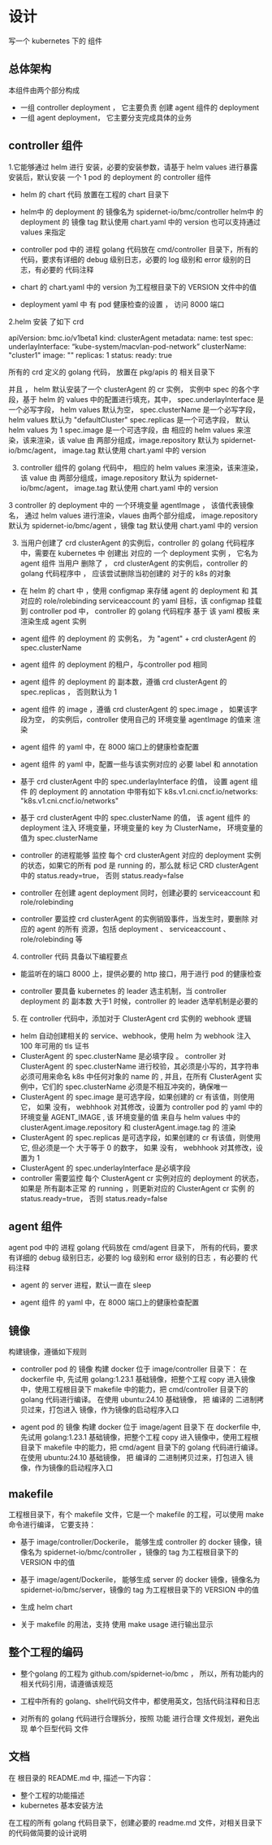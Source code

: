 # 设计

写一个 kubernetes 下的 组件

##  总体架构

本组件由两个部分构成

- 一组 controller deployment ， 它主要负责 创建 agent 组件的 deployment
- 一组 agent deployment， 它主要分支完成具体的业务

## controller 组件

1.它能够通过 helm 进行 安装，必要的安装参数，请基于 helm values 进行暴露
安装后，默认安装 一个 1 pod 的 deployment 的 controller 组件

- helm 的 chart 代码 放置在工程的 chart 目录下

- helm中 的 deployment 的 镜像名为 spidernet-io/bmc/controller
  helm中 的 deployment 的 镜像 tag 默认使用 chart.yaml 中的 version 也可以支持通过 values 来指定 

- controller pod 中的 进程 golang 代码放在 cmd/controller 目录下，所有的代码，要求有详细的 debug 级别日志，必要的 log 级别和 error 级别的日志，有必要的 代码注释

- chart 的  chart.yaml 中的 version 为工程根目录下的 VERSION 文件中的值

- deployment yaml 中 有 pod 健康检查的设置 ， 访问 8000 端口

2.helm  安装 了如下 crd

apiVersion: bmc.io/v1beta1
kind: clusterAgent
metadata:
  name: test
spec:
  underlayInterface: “kube-system/macvlan-pod-network”
  clusterName: "cluster1"
  image: ""
  replicas: 1
status:
  ready: true

所有的 crd 定义的 golang 代码， 放置在 pkg/apis 的 相关目录下

并且 ， helm 默认安装了一个 clusterAgent 的 cr 实例， 实例中 spec 的各个字段，基于 helm 的 values 中的配置进行填充，其中，
    spec.underlayInterface 是一个必写字段， helm values 默认为空， 
    spec.clusterName 是一个必写字段， helm values  默认为 "defaultCluster"
    spec.replicas 是一个可选字段， 默认 helm values 为 1
    spec.image 是一个可选字段，由 相应的 helm values 来渲染，该来渲染，该 value 由 两部分组成，image.repository 默认为 spidernet-io/bmc/agent， image.tag 默认使用 chart.yaml 中的 version

    
3. controller 组件的 golang 代码中， 
     相应的 helm values 来渲染，该来渲染，该 value 由 两部分组成，image.repository 默认为 spidernet-io/bmc/agent， image.tag 默认使用 chart.yaml 中的 version

3  controller 的 deployment 中的 一个环境变量 agentImage ， 该值代表镜像名，  通过 helm values 进行渲染，vlaues 由两个部分组成， image.repository 默认为 spidernet-io/bmc/agent ，镜像 tag 默认使用 chart.yaml 中的 version  

3. 当用户创建了 crd clusterAgent 的实例后，controller 的 golang 代码程序中，需要在 kubernetes 中 创建出 对应的 一个 deployment 实例 ， 它名为 agent 组件
当用户 删除了 ， crd clusterAgent 的实例后，controller 的 golang 代码程序中 ， 应该尝试删除当初创建的 对于的 k8s 的对象

- 在 helm 的 chart 中 ，使用 configmap 来存储  agent 的 deployment 和 其对应的 role/rolebinding serviceaccount 的 yaml 目标，该 configmap 挂载到 controller pod 中， controller 的 golang 代码程序 基于 
该 yaml 模板 来渲染生成 agent 实例

- agent 组件 的  deployment 的 实例名， 为  "agent" + crd clusterAgent 的 spec.clusterName

- agent 组件 的  deployment 的租户，与controller pod 相同  

- agent 组件 的  deployment 的 副本数，遵循 crd clusterAgent 的 spec.replicas ， 否则默认为 1   

- agent 组件 的  image ，遵循 crd clusterAgent 的 spec.image ， 如果该字段为空， 的实例后，controller 使用自己的 环境变量 agentImage 的值来 渲染

- agent 组件 的  yaml 中，在 8000 端口上的健康检查配置

- agent 组件 的  yaml 中，配置一些与该实例对应的 必要 label 和 annotation 

- 基于 crd clusterAgent 中的 spec.underlayInterface 的值， 设置  agent 组件 的 deployment 的 annotation 中带有如下
k8s.v1.cni.cncf.io/networks: "k8s.v1.cni.cncf.io/networks"

- 基于 crd clusterAgent 中的 spec.clusterName 的值， 该 agent 组件 的 deployment 注入 环境变量，环境变量的 key  为 ClusterName， 环境变量的值为 spec.clusterName

- controller 的进程能够 监控 每个  crd clusterAgent 对应的 deployment 实例的状态，如果它的所有 pod 是 running 的，那么就 标记 CRD clusterAgent 中的 status.ready=true， 否则 status.ready=false

- controller 在创建  agent deployment 同时，创建必要的 serviceaccount  和 role/rolebinding

- controller 要监控 crd clusterAgent 的实例销毁事件，当发生时，要删除 对应的 agent 的所有 资源，包括 deployment 、 serviceaccount 、 role/rolebinding 等 

4. controller 代码 具备以下编程要点

- 能监听在的端口 8000 上，提供必要的 http 接口，用于进行 pod 的健康检查

- controller 要具备 kubernetes 的 leader 选主机制，当 controller deployment 的 副本数 大于1 时候，controller 的 leader 选举机制是必要的

5.  在 controller 代码中，添加对于 ClusterAgent crd 实例的 webhook 逻辑
- helm 自动创建相关的 service、webhook，使用 helm 为 webhook 注入 100 年可用的 tls 证书
- ClusterAgent 的 spec.clusterName 是必填字段 。 controller 对 ClusterAgent 的 spec.clusterName 进行校验，其必须是小写的，其字符串必须可用来命名 k8s 中任何对象的 name 的  , 并且，在所有 ClusterAgent 实例中，它们的 spec.clusterName 必须是不相互冲突的，确保唯一
- ClusterAgent 的 spec.image 是可选字段，如果创建的 cr 有该值，则使用它， 如果 没有， webhhook 对其修改，设置为 controller pod 的 yaml 中的 环境变量 AGENT_IMAGE , 该 环境变量的值 来自与 helm values 中的 clusterAgent.image.repository 和 clusterAgent.image.tag 的 渲染 
- ClusterAgent 的 spec.replicas 是可选字段，如果创建的 cr 有该值，则使用它, 但必须是一个 大于等于 0 的数字， 如果 没有， webhhook 对其修改，设置为 1 
- ClusterAgent 的 spec.underlayInterface 是必填字段
- controller 需要监控 每个 ClusterAgent cr 实例对应的 deployment 的状态， 如果是 所有副本正常 的 running ，则更新对应的 ClusterAgent cr 实例 的 status.ready=true， 否则 status.ready=false
 

## agent 组件

agent pod 中的 进程 golang 代码放在 cmd/agent 目录下， 所有的代码，要求有详细的 debug 级别日志，必要的 log 级别和 error 级别的日志
，有必要的 代码注释

- agent 的 server 进程，默认一直在 sleep 

- agent 组件 的  yaml 中，在 8000 端口上的健康检查配置


## 镜像 

构建镜像，遵循如下规则

- controller pod 的 镜像 构建 docker 位于 image/controller 目录下：
在 dockerfile 中, 先试用 golang:1.23.1 基础镜像，把整个工程 copy 进入镜像中，使用工程根目录下 makefile 中的能力，把 cmd/controller 目录下的 golang 代码进行编译。 在使用 ubuntu:24.10 基础镜像， 把 编译的 二进制拷贝过来，打包进入 镜像，作为镜像的启动程序入口 

- agent pod 的 镜像 构建 docker 位于 image/agent 目录下
在 dockerfile 中, 先试用 golang:1.23.1 基础镜像，把整个工程 copy 进入镜像中，使用工程根目录下 makefile 中的能力，把 cmd/agent 目录下的 golang 代码进行编译。 在使用 ubuntu:24.10 基础镜像， 把 编译的 二进制拷贝过来，打包进入 镜像，作为镜像的启动程序入口 


## makefile

工程根目录下，有个 makefile 文件，它是一个 makefile 的工程，可以使用 make 命令进行编译， 它要支持：
- 基于  image/controller/Dockerile， 能够生成 controller 的 docker 镜像，镜像名为  spidernet-io/bmc/controller ，镜像的 tag 为工程根目录下的 VERSION 中的值

- 基于  image/agent/Dockerile， 能够生成 server 的 docker 镜像，镜像名为  spidernet-io/bmc/server，镜像的 tag 为工程根目录下的 VERSION 中的值
 
- 生成 helm chart 

- 关于 makefile 的用法，支持 使用 make usage 进行输出显示

## 整个工程的编码

- 整个golang 的工程为 github.com/spidernet-io/bmc ， 所以，所有功能内的相关代码引用，请遵循该规范

- 工程中所有的 golang、shell代码文件中，都使用英文，包括代码注释和日志

- 对所有的 golang 代码进行合理拆分，按照 功能 进行合理 文件规划，避免出现 单个巨型代码 文件

## 文档

在 根目录的 README.md 中, 描述一下内容：
- 整个工程的功能描述
- kubernetes 基本安装方法

在工程的所有 golang 代码目录下，创建必要的 readme.md 文件，对相关目录下的代码做简要的设计说明

